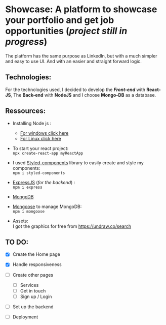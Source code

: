 # Showcase: A platform to showcase your portfolio and get job opportunities (***project still in progress***)
The platform has the same purpose as LinkedIn, but with a much simpler and easy to use UI. And with an easier and straight forward logic.

## Technologies: 
For the technologies used, I decided to develop the ***Front-end*** with **React-JS**, The **Back-end** with **NodeJS** and I choose **Mongo-DB** as a database.

## Ressources:
- Installing Node js : 
    * [For windows click here](https://nodejs.org/en/download/)
    * [For Linux click here](https://linuxize.com/post/how-to-install-node-js-on-ubuntu-20-04/)

- To start your react project: </br>
```npx create-react-app myReactApp ```

- I used [Styled-components](https://www.npmjs.com/package/styled-components) library to easily create and style my components:</br>
``` npm i styled-components ``` 

- [ExpressJS](https://www.npmjs.com/package/express) (*for the backend*) :</br>
```npm i express```
- [MongoDB](https://www.mongodb.com/)
- [Mongoose](https://www.npmjs.com/package/mongoose) to manage MongoDB: </br>
```npm i mongoose```

- Assets: </br>
I got the graphics for free from  https://undraw.co/search

## TO DO:

- [x] Create the Home page
- [x] Handle responsiveness
- [ ] Create other pages
    - [ ] Services
    - [ ] Get in touch
    - [ ] Sign up / Login
- [ ] Set up the backend
- [ ] Deployment


